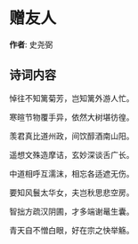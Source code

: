 # 赠友人

**作者**: 史尧弼

## 诗词内容

悼往不知篱菊芳，岂知篱外游人忙。

寒暄节物覆手异，依然大树堪彷徨。

羡君真比道州政，间饮醇酒南山阳。

遥想文殊造摩诘，玄妙深谈舌广长。

中道相呼互濡沫，相忘各适遮无伤。

要知风鬟太华女，夫岂秋思悲空房。

智拙方疏汉阴圃，才多端谢鼌生囊。

青天自不憎白眼，好在宗之快举觞。

